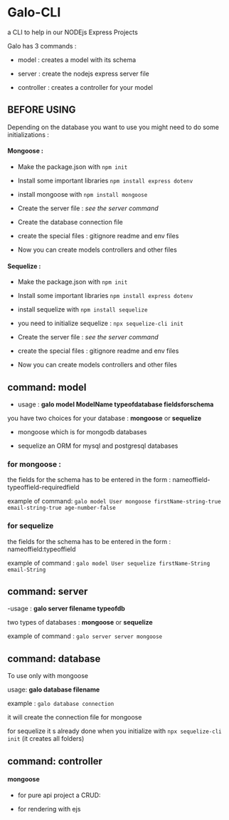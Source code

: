 # Galo-CLI

a CLI to help in our NODEjs Express Projects 

Galo has 3 commands :

* model : creates a model with its schema 

* server : create the nodejs express server file 

* controller : creates a controller for your model


## BEFORE USING

Depending on the database you want to use you might need to do some initializations :

#### Mongoose : 

- Make the package.json with `npm init`
- Install some important libraries `npm install express dotenv`
- install mongoose with `npm install mongoose`
- Create the server file : _see the server command_
- Create the database connection file
- create the special files : gitignore readme and env files

- Now you can create models controllers and other files 


#### Sequelize : 

- Make the package.json with `npm init`
- Install some important libraries `npm install express dotenv`
- install sequelize with `npm install sequelize`
- you need to initialize sequelize : `npx sequelize-cli init`
- Create the server file : _see the server command_

- create the special files : gitignore readme and env files

- Now you can create models controllers and other files 




## command: model 

- usage : **galo model ModelName typeofdatabase fieldsforschema**

you have two choices for your database : **mongoose** or **sequelize**

- mongoose which is for mongodb databases

- sequelize an ORM for mysql and postgresql databases


### for mongoose : 

the fields for the schema has to be entered in the form : nameoffield-typeoffield-requiredfield

example of command: `galo model User mongoose firstName-string-true email-string-true age-number-false`

### for sequelize 

the fields for the schema has to be entered in the form : nameoffield:typeoffield

example of command : `galo model User sequelize firstName-String email-String`




## command: server

-usage : **galo server filename typeofdb**

two types of databases : **mongoose** or **sequelize**

example of command : `galo server server mongoose`


## command: database

To use only with mongoose 

usage: **galo database filename**

example : `galo database connection`

it will create the connection file for mongoose 

for sequelize it s already done when you initialize with `npx sequelize-cli init` (it creates all folders)

## command: controller

#### mongoose 

* for pure api project a CRUD:

* for rendering with ejs

